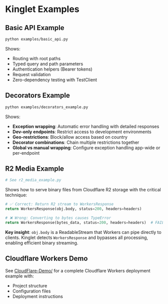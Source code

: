 # Kinglet Examples

## Basic API Example

```bash
python examples/basic_api.py
```

Shows:
- Routing with root paths
- Typed query and path parameters
- Authentication helpers (Bearer tokens)
- Request validation
- Zero-dependency testing with TestClient

## Decorators Example

```bash
python examples/decorators_example.py
```

Shows:
- **Exception wrapping**: Automatic error handling with detailed responses
- **Dev-only endpoints**: Restrict access to development environments
- **Geo-restrictions**: Block/allow access based on country
- **Decorator combinations**: Chain multiple restrictions together
- **Global vs manual wrapping**: Configure exception handling app-wide or per-endpoint

## R2 Media Example

```bash
# See r2_media_example.py
```

Shows how to serve binary files from Cloudflare R2 storage with the critical technique:

```python
# ✅ Correct: Return R2 stream to WorkersResponse  
return WorkersResponse(obj.body, status=200, headers=headers)

# ❌ Wrong: Converting to bytes causes TypeError
return WorkersResponse(bytes_data, status=200, headers=headers)  # FAILS
```

**Key insight**: `obj.body` is a ReadableStream that Workers can pipe directly to clients. Kinglet detects `WorkersResponse` and bypasses all processing, enabling efficient binary streaming.

## Cloudflare Workers Demo

See [CloudFlare-Demo/](../CloudFlare-Demo/) for a complete Cloudflare Workers deployment example with:
- Project structure
- Configuration files
- Deployment instructions